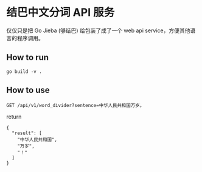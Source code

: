 # 结巴中文分词 API 服务

仅仅只是把 Go Jieba (够结巴) 给包装了成了一个 web api service，方便其他语言的程序调用。

## How to run

```
go build -v .
```

## How to use

```
GET /api/v1/word_divider?sentence=中华人民共和国万岁。
```

return

```
{
  "result": [
    "中华人民共和国",
    "万岁",
    "！"
  ]
}
```
